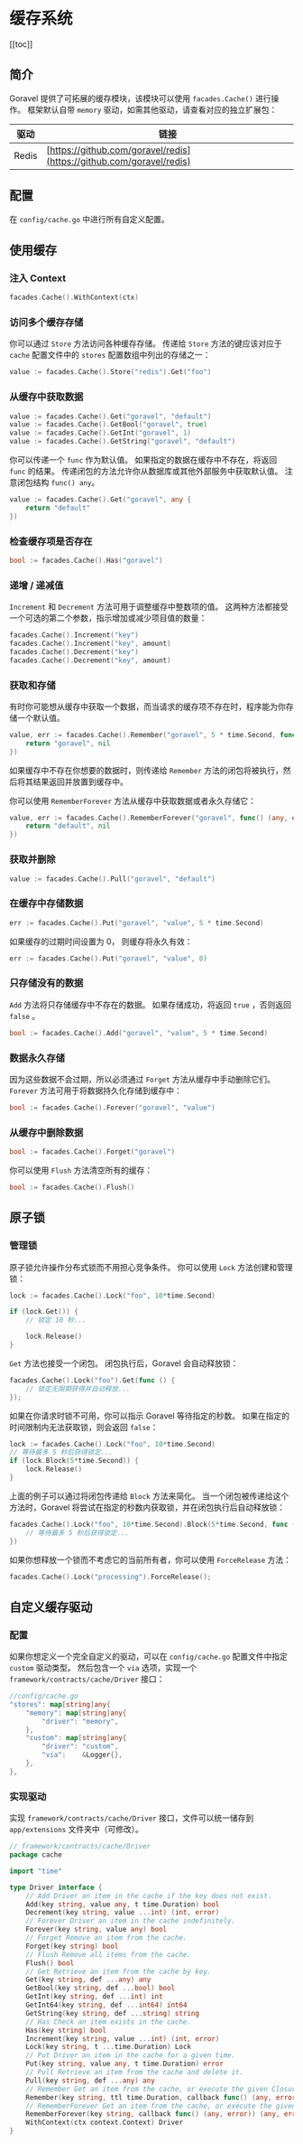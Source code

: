 # 缓存系统

[[toc]]

## 简介

Goravel 提供了可拓展的缓存模块，该模块可以使用 `facades.Cache()` 进行操作。 框架默认自带 `memory` 驱动，如需其他驱动，请查看对应的独立扩展包：

| 驱动  | 链接                                                                 |
| ----- | -------------------------------------------------------------------- |
| Redis | [https://github.com/goravel/redis](https://github.com/goravel/redis) |

## 配置

在 `config/cache.go` 中进行所有自定义配置。

## 使用缓存

### 注入 Context

```go
facades.Cache().WithContext(ctx)
```

### 访问多个缓存存储

你可以通过 `Store` 方法访问各种缓存存储。 传递给 `Store` 方法的键应该对应于 `cache` 配置文件中的 `stores` 配置数组中列出的存储之一：

```go
value := facades.Cache().Store("redis").Get("foo")
```

### 从缓存中获取数据

```go
value := facades.Cache().Get("goravel", "default")
value := facades.Cache().GetBool("goravel", true)
value := facades.Cache().GetInt("goravel", 1)
value := facades.Cache().GetString("goravel", "default")
```

你可以传递一个 `func` 作为默认值。 如果指定的数据在缓存中不存在，将返回 `func` 的结果。 传递闭包的方法允许你从数据库或其他外部服务中获取默认值。 注意闭包结构 `func() any`。

```go
value := facades.Cache().Get("goravel", any {
    return "default"
})
```

### 检查缓存项是否存在

```go
bool := facades.Cache().Has("goravel")
```

### 递增 / 递减值

`Increment` 和 `Decrement` 方法可用于调整缓存中整数项的值。 这两种方法都接受一个可选的第二个参数，指示增加或减少项目值的数量：

```go
facades.Cache().Increment("key")
facades.Cache().Increment("key", amount)
facades.Cache().Decrement("key")
facades.Cache().Decrement("key", amount)
```

### 获取和存储

有时你可能想从缓存中获取一个数据，而当请求的缓存项不存在时，程序能为你存储一个默认值。

```go
value, err := facades.Cache().Remember("goravel", 5 * time.Second, func() (any, error) {
    return "goravel", nil
})
```

如果缓存中不存在你想要的数据时，则传递给 `Remember` 方法的闭包将被执行，然后将其结果返回并放置到缓存中。

你可以使用 `RememberForever` 方法从缓存中获取数据或者永久存储它：

```go
value, err := facades.Cache().RememberForever("goravel", func() (any, error) {
    return "default", nil
})
```

### 获取并删除

```go
value := facades.Cache().Pull("goravel", "default")
```

### 在缓存中存储数据

```go
err := facades.Cache().Put("goravel", "value", 5 * time.Second)
```

如果缓存的过期时间设置为 0， 则缓存将永久有效：

```go
err := facades.Cache().Put("goravel", "value", 0)
```

### 只存储没有的数据

`Add` 方法将只存储缓存中不存在的数据。 如果存储成功，将返回 `true` ，否则返回 `false` 。

```go
bool := facades.Cache().Add("goravel", "value", 5 * time.Second)
```

### 数据永久存储

因为这些数据不会过期，所以必须通过 `Forget` 方法从缓存中手动删除它们。 `Forever` 方法可用于将数据持久化存储到缓存中：

```go
bool := facades.Cache().Forever("goravel", "value")
```

### 从缓存中删除数据

```go
bool := facades.Cache().Forget("goravel")
```

你可以使用 `Flush` 方法清空所有的缓存：

```go
bool := facades.Cache().Flush()
```

## 原子锁

### 管理锁

原子锁允许操作分布式锁而不用担心竞争条件。 你可以使用 `Lock` 方法创建和管理锁：

```go
lock := facades.Cache().Lock("foo", 10*time.Second)

if (lock.Get()) {
    // 锁定 10 秒...

    lock.Release()
}
```

`Get` 方法也接受一个闭包。 闭包执行后，Goravel 会自动释放锁：

```go
facades.Cache().Lock("foo").Get(func () {
    // 锁定无限期获得并自动释放...
});
```

如果在你请求时锁不可用，你可以指示 Goravel 等待指定的秒数。 如果在指定的时间限制内无法获取锁，则会返回 `false`：

```go
lock := facades.Cache().Lock("foo", 10*time.Second)
// 等待最多 5 秒后获得锁定...
if (lock.Block(5*time.Second)) {
    lock.Release()
}
```

上面的例子可以通过将闭包传递给 `Block` 方法来简化。 当一个闭包被传递给这个方法时，Goravel 将尝试在指定的秒数内获取锁，并在闭包执行后自动释放锁：

```go
facades.Cache().Lock("foo", 10*time.Second).Block(5*time.Second, func () {
    // 等待最多 5 秒后获得锁定...
})
```

如果你想释放一个锁而不考虑它的当前所有者，你可以使用 `ForceRelease` 方法：

```go
facades.Cache().Lock("processing").ForceRelease();
```

## 自定义缓存驱动

### 配置

如果你想定义一个完全自定义的驱动，可以在 `config/cache.go` 配置文件中指定 `custom` 驱动类型。
然后包含一个 `via` 选项，实现一个 `framework/contracts/cache/Driver` 接口：

```go
//config/cache.go
"stores": map[string]any{
    "memory": map[string]any{
        "driver": "memory",
    },
    "custom": map[string]any{
        "driver": "custom",
        "via":    &Logger{},
    },
},
```

### 实现驱动

实现 `framework/contracts/cache/Driver` 接口，文件可以统一储存到 `app/extensions` 文件夹中（可修改）。

```go
// framework/contracts/cache/Driver
package cache

import "time"

type Driver interface {
    // Add Driver an item in the cache if the key does not exist.
    Add(key string, value any, t time.Duration) bool
    Decrement(key string, value ...int) (int, error)
    // Forever Driver an item in the cache indefinitely.
    Forever(key string, value any) bool
    // Forget Remove an item from the cache.
    Forget(key string) bool
    // Flush Remove all items from the cache.
    Flush() bool
    // Get Retrieve an item from the cache by key.
    Get(key string, def ...any) any
    GetBool(key string, def ...bool) bool
    GetInt(key string, def ...int) int
    GetInt64(key string, def ...int64) int64
    GetString(key string, def ...string) string
    // Has Check an item exists in the cache.
    Has(key string) bool
    Increment(key string, value ...int) (int, error)
    Lock(key string, t ...time.Duration) Lock
    // Put Driver an item in the cache for a given time.
    Put(key string, value any, t time.Duration) error
    // Pull Retrieve an item from the cache and delete it.
    Pull(key string, def ...any) any
    // Remember Get an item from the cache, or execute the given Closure and store the result.
    Remember(key string, ttl time.Duration, callback func() (any, error)) (any, error)
    // RememberForever Get an item from the cache, or execute the given Closure and store the result forever.
    RememberForever(key string, callback func() (any, error)) (any, error)
    WithContext(ctx context.Context) Driver
}
```
